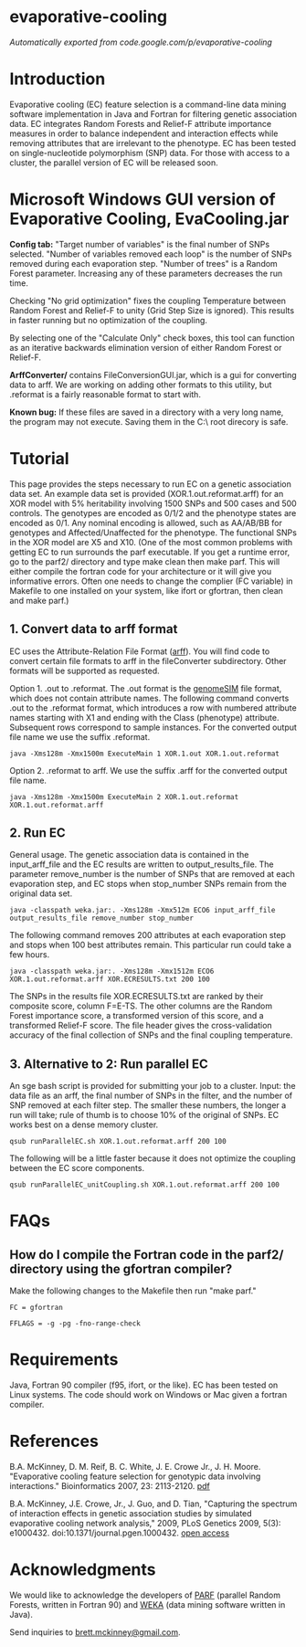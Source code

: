 # evaporative-cooling
*Automatically exported from code.google.com/p/evaporative-cooling*

# Introduction
Evaporative cooling (EC) feature selection is a command-line data mining software implementation in Java and Fortran for filtering genetic association data. EC integrates Random Forests and Relief-F attribute importance measures in order to balance independent and interaction effects while removing attributes that are irrelevant to the phenotype. EC has been tested on single-nucleotide polymorphism (SNP) data. For those with access to a cluster, the parallel version of EC will be released soon.

# Microsoft Windows GUI version of Evaporative Cooling, EvaCooling.jar

**Config tab:** "Target number of variables" is the final number of SNPs selected. "Number of variables removed each loop" is the number of SNPs removed during each evaporation step. "Number of trees" is a Random Forest parameter. Increasing any of these parameters decreases the run time.

Checking "No grid optimization" fixes the coupling Temperature between Random Forest and Relief-F to unity (Grid Step Size is ignored). This results in faster running but no optimization of the coupling.

By selecting one of the "Calculate Only" check boxes, this tool can function as an iterative backwards elimination version of either Random Forest or Relief-F.

**ArffConverter/** contains FileConversionGUI.jar, which is a gui for converting data to arff. We are working on adding other formats to this utility, but .reformat is a fairly reasonable format to start with.

**Known bug:** If these files are saved in a directory with a very long name, the program may not execute. Saving them in the C:\ root direcory is safe. 

# Tutorial
This page provides the steps necessary to run EC on a genetic association data set. An example data set is provided (XOR.1.out.reformat.arff) for an XOR model with 5% heritability involving 1500 SNPs and 500 cases and 500 controls. The genotypes are encoded as 0/1/2 and the phenotype states are encoded as 0/1. Any nominal encoding is allowed, such as AA/AB/BB for genotypes and Affected/Unaffected for the phenotype. The functional SNPs in the XOR model are X5 and X10. (One of the most common problems with getting EC to run surrounds the parf executable. If you get a runtime error, go to the parf2/ directory and type make clean then make parf. This will either compile the fortran code for your architecture or it will give you informative errors. Often one needs to change the complier (FC variable) in Makefile to one installed on your system, like ifort or gfortran, then clean and make parf.)
## 1. Convert data to arff format

EC uses the Attribute-Relation File Format ([arff](http://www.cs.waikato.ac.nz/~ml/weka/arff.html)). You will find code to convert certain file formats to arff in the fileConverter subdirectory. Other formats will be supported as requested.

Option 1. .out to .reformat. The .out format is the [genomeSIM](http://chgr.mc.vanderbilt.edu/ritchielab/method.php?method=genomesim) file format, which does not contain attribute names. The following command converts .out to the .reformat format, which introduces a row with numbered attribute names starting with X1 and ending with the Class (phenotype) attribute. Subsequent rows correspond to sample instances. For the converted output file name we use the suffix .reformat.

    java -Xms128m -Xmx1500m ExecuteMain 1 XOR.1.out XOR.1.out.reformat

Option 2. .reformat to arff. We use the suffix .arff for the converted output file name.

    java -Xms128m -Xmx1500m ExecuteMain 2 XOR.1.out.reformat XOR.1.out.reformat.arff

## 2. Run EC

General usage. The genetic association data is contained in the input_arff_file and the EC results are written to output_results_file. The parameter remove_number is the number of SNPs that are removed at each evaporation step, and EC stops when stop_number SNPs remain from the original data set.

    java -classpath weka.jar:. -Xms128m -Xmx512m ECO6 input_arff_file output_results_file remove_number stop_number

The following command removes 200 attributes at each evaporation step and stops when 100 best attributes remain. This particular run could take a few hours.

    java -classpath weka.jar:. -Xms128m -Xmx1512m ECO6 XOR.1.out.reformat.arff XOR.ECRESULTS.txt 200 100

The SNPs in the results file XOR.ECRESULTS.txt are ranked by their composite score, column F=E-TS. The other columns are the Random Forest importance score, a transformed version of this score, and a transformed Relief-F score. The file header gives the cross-validation accuracy of the final collection of SNPs and the final coupling temperature.

## 3. Alternative to 2: Run parallel EC
An sge bash script is provided for submitting your job to a cluster. Input: the data file as an arff, the final number of SNPs in the filter, and the number of SNP removed at each filter step. The smaller these numbers, the longer a run will take; rule of thumb is to choose 10% of the original of SNPs. EC works best on a dense memory cluster.

    qsub runParallelEC.sh XOR.1.out.reformat.arff 200 100

The following will be a little faster because it does not optimize the coupling between the EC score components.

    qsub runParallelEC_unitCoupling.sh XOR.1.out.reformat.arff 200 100

# FAQs
## How do I compile the Fortran code in the parf2/ directory using the gfortran compiler?

Make the following changes to the Makefile then run "make parf."

    FC = gfortran

    FFLAGS = -g -pg -fno-range-check 

# Requirements
Java, Fortran 90 compiler (f95, ifort, or the like). EC has been tested on Linux systems. The code should work on Windows or Mac given a fortran compiler.

# References
B.A. McKinney, D. M. Reif, B. C. White, J. E. Crowe Jr., J. H. Moore. "Evaporative cooling feature selection for genotypic data involving interactions." Bioinformatics 2007, 23: 2113-2120. [pdf](http://insilico.utulsa.edu/pubs/Bioinformatics2007.pdf)

B.A. McKinney, J.E. Crowe, Jr., J. Guo, and D. Tian, "Capturing the spectrum of interaction effects in genetic association studies by simulated evaporative cooling network analysis," 2009, PLoS Genetics 2009, 5(3): e1000432. doi:10.1371/journal.pgen.1000432. [open access](http://www.plosgenetics.org/article/info:doi/10.1371/journal.pgen.1000432)

# Acknowledgments
We would like to acknowledge the developers of [PARF](https://code.google.com/p/parf/) (parallel Random Forests, written in Fortran 90) and [WEKA](http://www.cs.waikato.ac.nz/ml/weka) (data mining software written in Java).

Send inquiries to [brett.mckinney@gmail.com](brett.mckinney@gmail.com). 
